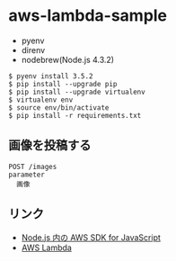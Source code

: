 # aws-lambda-sample

* pyenv
* direnv
* nodebrew(Node.js 4.3.2)

```
$ pyenv install 3.5.2
$ pip install --upgrade pip
$ pip install --upgrade virtualenv
$ virtualenv env
$ source env/bin/activate
$ pip install -r requirements.txt
```


## 画像を投稿する

```
POST /images
parameter
  画像
```

## リンク

* [Node.js 内の AWS SDK for JavaScript](https://aws.amazon.com/jp/sdk-for-node-js/)
* [AWS Lambda](https://docs.aws.amazon.com/ja_jp/lambda/latest/dg/welcome.html)
